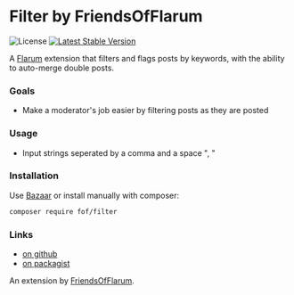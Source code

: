 # Filter by FriendsOfFlarum

![License](https://img.shields.io/badge/license-MIT-blue.svg) [![Latest Stable Version](https://img.shields.io/packagist/v/fof/filter.svg)](https://packagist.org/packages/fof/filter)

A [Flarum](http://flarum.org) extension that filters and flags posts by keywords, with the ability to auto-merge double posts.

### Goals

- Make a moderator's job easier by filtering posts as they are posted

### Usage

- Input strings seperated by a comma and a space ", "

### Installation

Use [Bazaar](https://discuss.flarum.org/d/5151-flagrow-bazaar-the-extension-marketplace) or install manually with composer:

```bash
composer require fof/filter
```

### Links

- [on github](https://github.com/friendsofflarum/filter)
- [on packagist](https://packagist.org/packages/fof/filter)

An extension by [FriendsOfFlarum](https://github.com/FriendsOfFlarum).